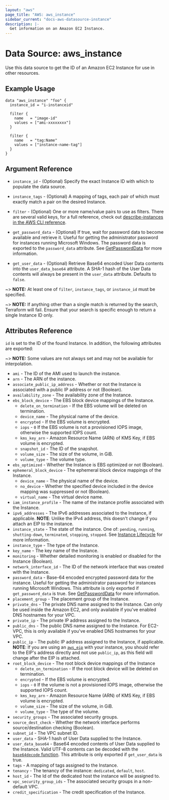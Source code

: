 ```yaml
---
layout: "aws"
page_title: "AWS: aws_instance"
sidebar_current: "docs-aws-datasource-instance"
description: |-
  Get information on an Amazon EC2 Instance.
---
```


# Data Source: aws_instance

Use this data source to get the ID of an Amazon EC2 Instance for use in other
resources.

## Example Usage

```hcl
data "aws_instance" "foo" {
  instance_id = "i-instanceid"

  filter {
    name   = "image-id"
    values = ["ami-xxxxxxxx"]
  }

  filter {
    name   = "tag:Name"
    values = ["instance-name-tag"]
  }
}
```

## Argument Reference

* `instance_id` - (Optional) Specify the exact Instance ID with which to populate the data source.

* `instance_tags` - (Optional) A mapping of tags, each pair of which must
exactly match a pair on the desired Instance.

* `filter` - (Optional) One or more name/value pairs to use as filters. There are
several valid keys, for a full reference, check out
[describe-instances in the AWS CLI reference][1].

* `get_password_data` - (Optional) If true, wait for password data to become available and retrieve it. Useful for getting the administrator password for instances running Microsoft Windows. The password data is exported to the `password_data` attribute. See [GetPasswordData](https://docs.aws.amazon.com/AWSEC2/latest/APIReference/API_GetPasswordData.html) for more information.

* `get_user_data` - (Optional) Retrieve Base64 encoded User Data contents into the `user_data_base64` attribute. A SHA-1 hash of the User Data contents will always be present in the `user_data` attribute. Defaults to `false`.

~> **NOTE:** At least one of `filter`, `instance_tags`, or `instance_id` must be specified.

~> **NOTE:** If anything other than a single match is returned by the search,
Terraform will fail. Ensure that your search is specific enough to return
a single Instance ID only.

## Attributes Reference

`id` is set to the ID of the found Instance. In addition, the following attributes
are exported:

~> **NOTE:** Some values are not always set and may not be available for
interpolation.

* `ami` - The ID of the AMI used to launch the instance.
* `arn` - The ARN of the instance.
* `associate_public_ip_address` - Whether or not the Instance is associated with a public IP address or not (Boolean).
* `availability_zone` - The availability zone of the Instance.
* `ebs_block_device` - The EBS block device mappings of the Instance.
  * `delete_on_termination` - If the EBS volume will be deleted on termination.
  * `device_name` - The physical name of the device.
  * `encrypted` - If the EBS volume is encrypted.
  * `iops` - `0` If the EBS volume is not a provisioned IOPS image, otherwise the supported IOPS count.
  * `kms_key_arn` - Amazon Resource Name (ARN) of KMS Key, if EBS volume is encrypted.
  * `snapshot_id` - The ID of the snapshot.
  * `volume_size` - The size of the volume, in GiB.
  * `volume_type` - The volume type.
* `ebs_optimized` - Whether the Instance is EBS optimized or not (Boolean).
* `ephemeral_block_device` - The ephemeral block device mappings of the Instance.
  * `device_name` - The physical name of the device.
  * `no_device` - Whether the specified device included in the device mapping was suppressed or not (Boolean).
  * `virtual_name` - The virtual device name.
* `iam_instance_profile` - The name of the instance profile associated with the Instance.
* `ipv6_addresses` - The IPv6 addresses associated to the Instance, if applicable. **NOTE**: Unlike the IPv4 address, this doesn't change if you attach an EIP to the instance.
* `instance_state` - The state of the instance. One of: `pending`, `running`, `shutting-down`, `terminated`, `stopping`, `stopped`. See [Instance Lifecycle](https://docs.aws.amazon.com/AWSEC2/latest/UserGuide/ec2-instance-lifecycle.html) for more information.
* `instance_type` - The type of the Instance.
* `key_name` - The key name of the Instance.
* `monitoring` - Whether detailed monitoring is enabled or disabled for the Instance (Boolean).
* `network_interface_id` - The ID of the network interface that was created with the Instance.
* `password_data` - Base-64 encoded encrypted password data for the instance.
  Useful for getting the administrator password for instances running Microsoft Windows.
  This attribute is only exported if `get_password_data` is true.
  See [GetPasswordData](https://docs.aws.amazon.com/AWSEC2/latest/APIReference/API_GetPasswordData.html) for more information.
* `placement_group` - The placement group of the Instance.
* `private_dns` - The private DNS name assigned to the Instance. Can only be
  used inside the Amazon EC2, and only available if you've enabled DNS hostnames
  for your VPC.
* `private_ip` - The private IP address assigned to the Instance.
* `public_dns` - The public DNS name assigned to the Instance. For EC2-VPC, this
  is only available if you've enabled DNS hostnames for your VPC.
* `public_ip` - The public IP address assigned to the Instance, if applicable. **NOTE**: If you are using an [`aws_eip`](/docs/providers/aws/r/eip.html) with your instance, you should refer to the EIP's address directly and not use `public_ip`, as this field will change after the EIP is attached.
* `root_block_device` - The root block device mappings of the Instance
  * `delete_on_termination` - If the root block device will be deleted on termination.
  * `encrypted` - If the EBS volume is encrypted.
  * `iops` - `0` If the volume is not a provisioned IOPS image, otherwise the supported IOPS count.
  * `kms_key_arn` - Amazon Resource Name (ARN) of KMS Key, if EBS volume is encrypted.
  * `volume_size` - The size of the volume, in GiB.
  * `volume_type` - The type of the volume.
* `security_groups` - The associated security groups.
* `source_dest_check` - Whether the network interface performs source/destination checking (Boolean).
* `subnet_id` - The VPC subnet ID.
* `user_data` - SHA-1 hash of User Data supplied to the Instance.
* `user_data_base64` - Base64 encoded contents of User Data supplied to the Instance. Valid UTF-8 contents can be decoded with the [`base64decode` function](/docs/configuration/functions/base64decode.html). This attribute is only exported if `get_user_data` is true.
* `tags` - A mapping of tags assigned to the Instance.
* `tenancy` - The tenancy of the instance: `dedicated`, `default`, `host`.
* `host_id` - The Id of the dedicated host the instance will be assigned to.
* `vpc_security_group_ids` - The associated security groups in a non-default VPC.
* `credit_specification` - The credit specification of the Instance.

[1]: http://docs.aws.amazon.com/cli/latest/reference/ec2/describe-instances.html
